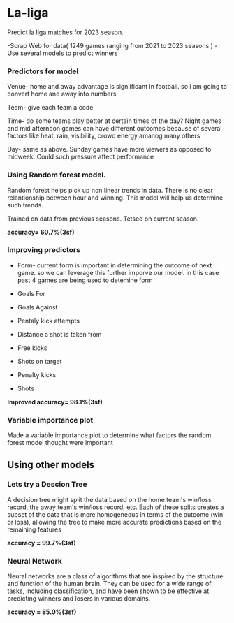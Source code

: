 # La-liga
Predict la liga matches for 2023 season.


-Scrap Web for data( 1249 games ranging from 2021 to 2023 seasons )
-Use several models to predict winners


### Predictors for model
Venue- home and away advantage is signiificant in football. so i am going to convert home and away into numbers

Team- give each team a code

Time- do some teams play better at certain times of the day? Night games and mid afternoon games can have different outcomes because of several factors like heat, rain, visibility, crowd energy amanog many others

Day- same as above. Sunday games have more viewers as opposed to midweek. Could such pressure affect performance



### Using Random forest model. 
Random forest helps pick up non linear trends in data. There is no clear relantionship between hour and winning. This model will help us determine such trends.

Trained on data from previous seasons.
Tetsed on current season.

**accuracy= 60.7%(3sf)**

### Improving predictors 
- Form- current form is important in determining the outcome of next game. so we can leverage this further imporve our model. in this case past 4 games are being used to detemine form

- Goals For
- Goals Against
- Pentaly kick attempts
- Distance a shot is taken from
- Free kicks
- Shots on target
- Penalty kicks
- Shots

**Improved accuracy= 98.1%(3sf)**

### Variable importance plot 
Made a variable importance plot to determine what factors the random forest model thought were important


## Using other models
### Lets try a Descion Tree 
A decision tree might split the data based on the home team's win/loss record, the away team's win/loss record, etc. Each of these splits creates a subset of the data that is more homogeneous in terms of the outcome (win or loss), allowing the tree to make more accurate predictions based on the remaining features

**accuracy = 99.7%(3sf)**

### Neural Network 
Neural networks are a class of algorithms that are inspired by the structure and function of the human brain. They can be used for a wide range of tasks, including classification, and have been shown to be effective at predicting winners and losers in various domains. 


**accuracy = 85.0%(3sf)**


